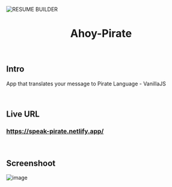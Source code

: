 ![RESUME BUILDER](https://user-images.githubusercontent.com/54144759/176780359-cfc10b36-472e-4996-8f81-ee58a4f5a8e8.png)


<h1 align="center">Ahoy-Pirate</h1>

<br>

## Intro
App that translates your message to Pirate Language - VanillaJS

<br>


## Live URL
### https://speak-pirate.netlify.app/


<br>

## Screenshoot 
![image](https://user-images.githubusercontent.com/54144759/176779026-c1a07a96-18f3-4cbe-bd90-7ba7961d2932.png)
